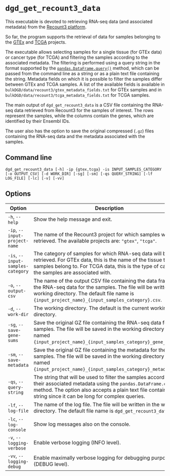 # `dgd_get_recount3_data`

This executable is devoted to retrieving RNA-seq data (and associated metadata) from the [Recount3 platform](https://rna.recount.bio/).

So far, the program supports the retrieval of data for samples belonging to the [GTEx](https://gtexportal.org/home/) and [TCGA](https://www.cancer.gov/ccg/research/genome-sequencing/tcga) projects.

The executable allows selecting samples for a single tissue (for GTEx data) or cancer type (for TCGA) and filtering the samples according to the associated metadata. The filtering is performed using a query string in the format supported by the [`pandas.DataFrame.query()`](https://pandas.pydata.org/docs/reference/api/pandas.DataFrame.query.html) method, which can be passed from the command line as a string or as a plain text file containing the string. Metadata fields on which it is possible to filter the samples differ between GTEx and TCGA samples. A list of the available fields is available in `bulkDGD/data/recount3/gtex_metadata_fields.txt` for GTEx samples and in `bulkDGD/data/recount3/tcga_metadata_fields.txt` for TCGA samples.

The main output of `dgd_get_recount3_data` is a CSV file containing the RNA-seq data retrieved from Recount3 for the samples of interest. The rows represent the samples, while the columns contain the genes, which are identified by their Ensembl IDs.

The user also has the option to save the original compressed (`.gz`) files containing the RNA-seq data and the metadata associated with the samples.

## Command line

```
dgd_get_recount3_data [-h] -ip {gtex,tcga} -is INPUT_SAMPLES_CATEGORY [-o OUTPUT_CSV] [-d WORK_DIR] [-sg] [-sm] [-qs QUERY_STRING] [-lf LOG_FILE] [-lc] [-v] [-vv]
```

## Options

| Option                            | Description                                                  |
| --------------------------------- | ------------------------------------------------------------ |
| `-h`, `--help`                    | Show the help message and exit.                              |
| `-ip`, `--input-project-name`     | The name of the Recount3 project for which samples will be retrieved. The available projects are: `"gtex"`, `"tcga"`. |
| `-is`, `--input-samples-category` | The category of samples for which RNA-seq data will be retrieved. For GTEx data, this is the name of the tissue the samples belong to. For TCGA data, this is the type of cancer the samples are associated with. |
| `-o`, `--output-csv`              | The name of the output CSV file containing the data frame with the RNA-seq data for the samples. The file will be written in the working directory. The default file name is `{input_project_name}_{input_samples_category}.csv`. |
| `-d`, `--work-dir`                | The working directory. The default is the current working directory. |
| `-sg`, `--save-gene-sums`         | Save the original GZ file containing the RNA-seq data for the samples. The file will be saved in the working directory and named `{input_project_name}_{input_samples_category}_gene_sums.gz`. |
| `-sm`, `--save-metadata`          | Save the original GZ file containing the metadata for the samples. The file will be saved in the working directory and named `{input_project_name}_{input_samples_category}_metadata.gz`. |
| `-qs`, `--query-string`           | The string that will be used to filter the samples according to their associated metadata using the `pandas.DataFrame.query()` method. The option also accepts a plain text file containing the string since it can be long for complex queries. |
| `-lf`, `--log-file`               | The name of the log file. The file will be written in the working directory. The default file name is `dgd_get_recount3_data.log`. |
| `-lc`, `--log-console`            | Show log messages also on the console.                       |
| `-v`, `--logging-verbose`         | Enable verbose logging (INFO level).                         |
| `-vv`, `--logging-debug`          | Enable maximally verbose logging for debugging purposes (DEBUG level). |